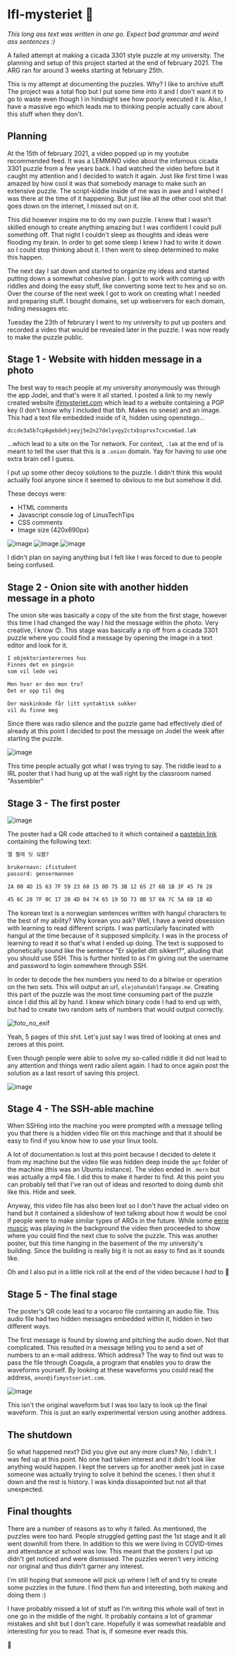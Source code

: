 # IfI-mysteriet 🐧

*This long ass text was written in one go. Expect bad grammar and weird ass sentences :)*

A failed attempt at making a cicada 3301 style puzzle at my university. The planning and setup of this project started at the end of february 2021.
The ARG ran for around 3 weeks starting at february 25th.

This is my attempt at documenting the puzzles. Why? I like to archive stuff. The project was a total flop but I put some time into it and I don't want it to go to waste even though I in hindsight see how poorly executed it is. Also, I have a massive ego which leads me to thinking people actually care about this stuff when they don't.

## Planning

At the 15th of february 2021, a video popped up in my youtube recommended feed. It was a LEMMiNO video about the infamous cicada 3301 puzzle from a few years back. I had watched the video before but it caught my attention and I decided to watch it again. Just like first time I was amazed by how cool it was that somebody manage to make such an extensive puzzle. The script-kiddie inside of me was in awe and I wished I was there at the time of it happening. But just like all the other cool shit that goes down on the internet, I missed out on it.

This did however inspire me to do my own puzzle. I knew that I wasn't skilled enough to create anything amazing but I was confident I could pull something off. That night I couldn't sleep as thoughts and ideas were flooding my brain. In order to get some sleep I knew I had to write it down so I could stop thinking about it. I then went to sleep determined to make this happen.

The next day I sat down and started to organize my ideas and started putting down a somewhat cohesive plan. I got to work with coming up with riddles and doing the easy stuff, like converting some text to hex and so on. Over the course of the next week I got to work on creating what I needed and preparing stuff. I bought domains, set up webservers for each domain, hiding messages etc.

Tuesday the 23th of februrary I went to my university to put up posters and recorded a video that would be revealed later in the puzzle. I was now ready to make the puzzle public.

## Stage 1 - Website with hidden message in a photo

The best way to reach people at my university anonymously was through the app Jodel, and that's were it all started. I posted a link to my newly created website [ifimysteriet.com](ifimysteriet.com) which lead to a website containing a PGP key (I don't know why I included that tbh. Makes no snese) and an image. This had a text file embedded inside of it, hidden using openstego...

```txt
dccde3a5b7cp6gebdehjxeyj5e2n27delyvgy2ctxbsprvx7cxcvm6ad.løk
```

...which lead to a site on the Tor network. For context, `.løk` at the end of is meant to tell the user that this is a `.onion` domain. Yay for having to use one extra brain cell I guess.

I put up some other decoy solutions to the puzzle. I didn't think this would actually fool anyone since it seemed to obvious to me but somehow it did.

These decoys were:

- HTML comments
- Javascript console log of LinusTechTips
- CSS comments
- Image size (420x690px)

![image](https://user-images.githubusercontent.com/24893890/117750836-647dfb00-b214-11eb-95a7-551564a4908e.png) ![image](https://user-images.githubusercontent.com/24893890/117750906-811a3300-b214-11eb-9023-0d6b036c2654.png)
![image](https://user-images.githubusercontent.com/24893890/117750955-97c08a00-b214-11eb-9590-e5733860e5b4.png)


I didn't plan on saying anything but I felt like I was forced to due to people being confused.

## Stage 2 - Onion site with another hidden message in a photo

The onion site was basically a copy of the site from the first stage, however this time I had changed the way I hid the message within the photo. Very creative, I know 🙃. This stage was basically a rip off from a cicada 3301 puzzle where you could find a message by opening the image in a text editor and look for it.

```txt
I objektorienterernes hus
Finnes det en pingvin
som vil lede vei

Men hvor er den mon tro?
Det er opp til deg

Der maskinkode får litt syntaktisk sukker
vil du finne meg
```

Since there was radio silence and the puzzle game had effectively died of already at this point I decided to post the message on Jodel the week after starting the puzzle.

![image](https://user-images.githubusercontent.com/24893890/117751074-c3437480-b214-11eb-87f8-e115127f8a38.png)

This time people actually got what I was trying to say. The riddle lead to a IRL poster that I had hung up at the wall right by the classroom named "Assembler"

## Stage 3 - The first poster

![image](https://user-images.githubusercontent.com/24893890/117751106-d1919080-b214-11eb-8823-58e79797d360.png)

The poster had a QR code attached to it which contained a [pastebin link](https://pastebin.com/raw/mFThC3ft) containing the following text:

```txt
앨 첼레 딧 싴켌?

brukernavn: ifistudent
passord: gensermannen

2A 00 4D 15 63 7F 59 23 60 15 0D 75 3B 12 65 27 6B 1B 3F 45 76 28

45 6C 28 7F 0C 17 38 4D 04 74 65 19 5D 73 0B 57 0A 7C 5A 6B 1B 4D
```

The korean text is a norwegian sentences written with hangul characters to the best of my ability? Why korean you ask? Well, I have a weird obsession with learning to read different scripts. I was particularly fascinated with hangul at the time because of it supposed simplicity. I was in the process of learning to read it so that's what I ended up doing. The text is supposed to phonetically sound like the sentence "Er skjellet ditt sikkert?", alluding that you should use SSH. This is further hinted to as I'm giving out the username and password to login somewhere through SSH.

In order to decode the hex numbers you need to do a bitwise or operation on the two sets. This will output an url, `olejohandahlfanpage.me`. Creating this part of the puzzle was the most time consuming part of the puzzle since I did this all by hand. I knew which binary code I had to end up with, but had to create two random sets of numbers that would output correctly.

![foto_no_exif](https://user-images.githubusercontent.com/24893890/117751333-34832780-b215-11eb-9adb-4f420a33df14.jpg)

Yeah, 5 pages of this shit. Let's just say I was tired of looking at ones and zeroes at this point.

Even though people were able to solve my so-called riddle it did not lead to any attention and things went radio silent again. I had to once again post the solution as a last resort of saving this project.

![image](https://user-images.githubusercontent.com/24893890/117751453-701df180-b215-11eb-860f-61fb9b3c3062.png)

## Stage 4 - The SSH-able machine

When SSHing into the machine you were prompted with a message telling you that there is a hidden video file on this machinge and that it should be easy to find if you know how to use your linux tools.

A lot of documentation is lost at this point because I decided to delete it from my machine but the video file was hidden deep inside the `apt` folder of the machine (this was an Ubuntu instance). The video ended in `.morn` but was actually a mp4 file. I did this to make it harder to find. At this point you can probably tell that I've ran out of ideas and resorted to doing dumb shit like this. Hide and seek.

Anyway, this video file has also been lost so I don't have the actual video on hand but it contained a slideshow of text talking about how it would be cool if people were to make similar types of ARGs in the future. While some [eerie muscic](https://youtu.be/YYb9kSCkjE8) was playing in the background the video then proceeded to show where you could find the next clue to solve the puzzle. This was another poster, but this time hanging in the basement of the my university's building. Since the building is really big it is not as easy to find as it sounds like.

Oh and I also put in a little rick roll at the end of the video because I *had* to 👀

## Stage 5 - The final stage

The poster's QR code lead to a vocaroo file containing an audio file. This audio file had two hidden messages embedded within it, hidden in two different ways.

The first message is found by slowing and pitching the audio down. Not that complicated. This resulted in a message telling you to send a set of numbers to an e-mail address. Which address? The way to find out was to pass the file through Coagula, a program that enables you to draw the waveforms yourself. By looking at these waveforms you could read the address, `anon@ifimystseriet.com`.

![image](https://user-images.githubusercontent.com/24893890/117751476-7ad88680-b215-11eb-8f65-5391aab4d4c8.png)

This isn't the original waveform but I was too lazy to look up the final waveform. This is just an early experimental version using another address.

## The shutdown

So what happened next? Did you give out any more clues? No, I didn't. I was fed up at this point. No one had taken interest and it didn't look like anything would happen. I kept the servers up for another week just in case someone was actually trying to solve it behind the scenes. I then shut it down and the rest is history. I was kinda dissapointed but not all that unexpected.

## Final thoughts

There are a number of reasons as to why it failed. As mentioned, the puzzles were too hard. People struggled getting past the 1st stage and it all went downhill from there. In addition to this we were living in COVID-times and attendance at school was low. This meant that the posters I put up didn't get noticed and were dismissed. The puzzles weren't very inticing nor original and thus didn't garner any interest.

I'm still hoping that someone will pick up where I left of and try to create some puzzles in the future. I find them fun and interesting, both making and doing them :)

I have probably missed a lot of stuff as I'm writing this whole wall of text in one go in the middle of the night. It probably contains a lot of grammar mistakes and shit but I don't care. Hopefully it was somewhat readable and interesting for you to read. That is, if someone ever reads this.

👋
